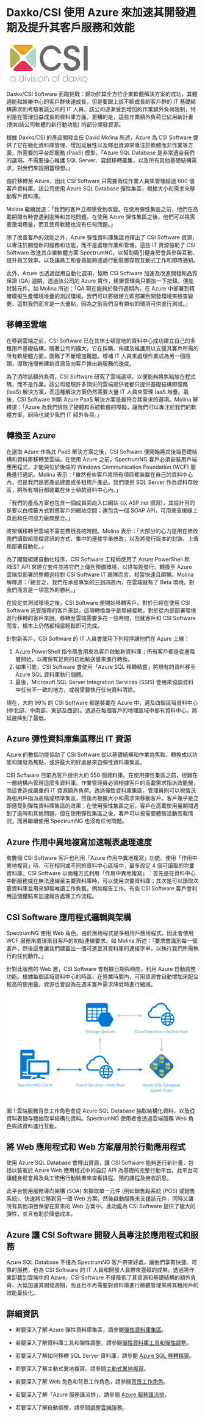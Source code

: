 <properties
   pageTitle="Azure SQL Database Azure 案例研究 - Daxko/CSI| Microsoft Azure"
   description="了解 Daxko/CSI 如何使用 SQL Database 來加速其開發週期及提升其客戶服務和效能"
   services="sql-database"
   documentationCenter=""
   authors="carlrabeler"
   manager="jhubbard"
   editor=""/>

<tags
   ms.service="sql-database"
   ms.devlang="NA"
   ms.topic="article"
   ms.tgt_pltfrm="NA"
   ms.workload="NA"
   ms.date="09/08/2016"
   ms.author="carlrab"/>
   
# Daxko/CSI 使用 Azure 來加速其開發週期及提升其客戶服務和效能

![Daxko CSI/標誌](./media/sql-database-implementation-daxko/csidaxkologo25.png)

Daxko/CSI Software 面臨挑戰︰歸功於其全方位企業軟體解決方案的成功，其體適能和娛樂中心的客戶群快速成長，但是要跟上該不斷成長的客戶群的 IT 基礎結構需求則考驗著該公司的 IT 人員。該公司逐漸受到增加的作業額外負荷限制，特別是在管理日益成長的資料庫方面。更糟的是，這些作業額外負荷已佔用新計畫 (例如該公司軟體的新行動功能) 的部分開發資源。

根據 Daxko/CSI 的產品開發主任 David Molina 所述，Azure 為 CSI Software 提供了它在簡化資料庫管理、增加延展性以及釋出資源來專注於軟體而非作業等方面，所需要的平台即服務 (PaaS) 模型。「Azure SQL Database 是非常適合我們的選項。不需要操心維護 SQL Server、容錯移轉叢集，以及所有其他基礎結構需求，對我們來說相當理想。」

由於移轉至 Azure，因此 CSI Software 只需要兩位作業人員來管理超過 600 個客戶資料庫。該公司使用 Azure SQL Database 彈性集區，根據大小和需求來移動客戶資料庫。

Molina 繼續說道：「我們的客戶立即感受到改變。在使用彈性集區之前，他們在高載期間有時會遇到逾時和其他問題。在使用 Azure 彈性集區之後，他們可以視需要激增用量，而且使用軟體也沒有任何問題。」

除了改善客戶的效能之外，Azure 彈性資料庫集區也釋出了 CSI Software 資源，以專注於開發新的服務和功能，而不是處理作業和管理。這些 IT 資源協助了 CSI Software 改進其企業軟體方案 SpectrumNG，以幫助吸引健身房會員參與互動、提升員工效率，以及讓員工和會員能夠透過行動裝置存取互動式工作和即時通知。

此外，Azure 也透過啟用自動化選項，協助 CSI Software 加速及改進開發和品質保證 (QA) 週期。透過該公司的 Azure 實作，建置管理員只要按一下按鈕，便能封裝元件。如 Molina 所述：「QA 現在能夠於發行週期內，在 Azure 中部署到精確模擬生產環境堆疊的測試環境。我們可以將組建立即部署到開發環境來檢查變更。這對我們而言是一大優點，因為之前我們沒有類似的環境可供進行測試。」

## 移轉至雲端

在移到雲端之前，CSI Software 已在其休士頓當地的資料中心成功建立自己的多租用戶基礎結構。隨著公司的擴大，它在採購、佈建及維護用以支援其客戶所需的所有軟硬體方面，面臨了不斷增加難題。增補 IT 人員來處理作業成為另一個瓶頸，導致拖慢佈建新資源及向客戶推出新服務的速度。

為了消除該額外負荷，CSI Software 研究了雲端選項，以便能夠將焦點放在程式碼，而不是作業。該公司發現許多頂尖的雲端提供者都只提供基礎結構即服務 (IaaS) 解決方案，而這種解決方案仍然需要大量 IT 人員來管理 IaaS 堆疊。最後，CSI Software 判斷 Azure PaaS 解決方案是最符合其需求的選項。Molina 解釋道：「Azure 為我們排除了硬體和系統軟體的障礙，讓我們可以專注於我們的軟體方案，同時也減少我們 IT 額外負荷。」

## 轉換至 Azure

在選取 Azure 作為其 PaaS 解決方案之後，CSI Software 便開始將其後端基礎結構和資料庫移轉至雲端。在使用 Azure 之前，SpectrumNG 客戶必須安裝用戶端應用程式，才能與位於後端的 Windows Communication Foundation (WCF) 服務進行通訊。Molina 表示：「雖然有些客戶將所有項目都裝載在自己的資料中心內，但是我們是將產品建置成多租用戶產品。我們使用 SQL Server 作為資料存放區，將所有項目都裝載在休士頓的資料中心內。」

「我們的產品方案也包含一個成員面向入口網站 (以 ASP.net 撰寫)，其設計目的是要以白標籤方式對應客戶的網站空間；還包含一個 SOAP API，可用來支援線上頁面和任何協力廠商整合。」

將架構移轉至雲端不需花費很長的時間。Molina 表示：「大部分的心力是用在修改我們讀取組態檔資訊的方式、集中的連接字串修改，以及將發行版本的封裝、上傳和部署自動化。」

為了開發組建自動化程序，CSI Software 工程師使用了 Azure PowerShell 和 REST API 來建立套件並將它們上傳到預備環境，以供每晚發行。轉換至 Azure 雲端型部署的整體過程對 CSI Software IT 團隊而言，相當快速且順暢。Molina 解釋道：「總言之，我們在承接專案的三到四週內，在雲端就有了 Beta 環境。對我們而言是一項意外的勝利。」

在設定並測試環境之後，CSI Software 便開始移轉客戶。對於已經在使用 CSI Software 託管服務的客戶來說，這項轉換幾乎是無縫接軌。對於從內部部署環境進行移轉的客戶來說，移轉至雲端需要多花一些時間，但就客戶和 CSI Software 而言，根本上仍然都相當輕鬆即可完成。

針對新客戶，CSI Software 的 IT 人員會使用下列程序讓他們在 Azure 上線：

1.	Azure PowerShell 指令碼會用來為客戶啟動新資料庫；所有客戶都是從進階層開始，以確保有足夠的初始輸送量來進行轉換。
2.	如果可能，CSI Software 會使用「Azure SQL 移轉精靈」將現有的資料移至 Azure SQL 資料庫執行個體。
3.	最後，Microsoft SQL Server Integration Services (SSIS) 會用來協調資料中任何不一致的地方，或視需要執行任何資料清除。

現在，大約 99% 的 CSI Software 都是裝載在 Azure 中，遍及四個區域資料中心 (中北部、中南部、東部及西部)。透過在每個客戶的地理區域中都有資料中心，將延遲降到了最低。

## Azure 彈性資料庫集區釋出 IT 資源

Azure 的數個功能協助了 CSI Software 從以基礎結構和作業為焦點，轉換成以功能和開發為焦點。或許最大的好處是來自彈性資料庫集區。

CSI Software 目前為客戶提供大約 550 個資料庫。在使用彈性集區之前，很難在一層結構內管理這麼多資料庫。作業管理員必須根據客戶的高載需求指派效能層，而這會造成嚴重的 IT 資源額外負荷。透過彈性資料庫集區，管理員則可以視情況為租用戶指派高階或標準集區，然後再根據大小和需求來移動客戶。客戶幾乎是立即感受到彈性資料庫集區的效果；在使用彈性集區之前，客戶在高載使用量期間遇到了逾時和其他問題，但在使用彈性集區之後，客戶可以視需要體驗活動高載情況，而且繼續使用 SpectrumNG 也沒有任何問題。

## Azure 作用中異地複寫加速報表處理速度

有數個 CSI Software 客戶也利用「Azure 作用中異地複寫」功能。使用「作用中異地複寫」時，可在相同或不同的資料中心區域中，最多設定 4 個可讀取的次要資料庫。CSI Software 以兩種方式利用「作用中異地複寫」︰首先是在資料中心中斷服務或在無法連線至主要資料庫時，可以使用次要資料庫；其次是可以讀取次要資料庫並用來卸載唯讀工作負載，例如報告工作。有些 CSI Software 客戶會利用這個優點來加速報告處理工作流程。

## CSI Software 應用程式邏輯與架構

SpectrumNG 使用 Web 角色。由於應用程式是多租用戶應用程式，因此會使用 WCF 服務來處理來自客戶的初始連線要求。如 Molina 所述：「要求會識別每一個客戶，然後這會讓我們建置出一個可連至其資料庫的連接字串，以執行我們所需執行的任何動作。」

針對此服務的 Web 層，CSI Software 會根據日期與時間，利用 Azure 自動調整功能。根據每個區域資料中心的時區，在營業時間內，可用資源會自動增加來配合較高的使用量。資源也會設為在週末客戶需求降低時進行縮減。

     
![Daxko/CSI 架構](./media/sql-database-implementation-daxko/figure1.png)

圖 1.雲端服務背景工作角色會從 Azure SQL Database 抽取結構化資料，以及從資料表儲存體抽取半結構化資料。SpectrumNG 使用者會透過雲端服務 Web 角色與該資料進行互動。

## 將 Web 應用程式和 Web 方案層用於行動應用程式

使用 Azure SQL Database 會釋出資源，讓 CSI Software 能夠進行新計畫，包括以裝載於 Azure Web 應用程式中的自訂 API 為基礎的完整行動平台。此平台可讓健身房會員及員工使用行動裝置來查看排程、預約課程及接收訊息。

此平台使用服務導向架構 (SOA) 來擷取單一元件 (例如銷售點系統 (POS) 或銷售系統)、快速將它移到另一個 Web 方案，然後啟動服務來支援該元件，同時又讓所有其他項目保留在原來的 Web 方案中。此功能為 CSI Software 提供了極大的彈性，並且有助於降低成本。

## Azure 讓 CSI Software 開發人員專注於應用程式和服務

Azure SQL Database 不僅為 SpectrumNG 客戶帶來好處，讓他們享有快速、可靠的服務，也為 CSI Software 的 IT 人員和開發人員帶來豐碩的成果。透過將作業卸載到雲端中的 Azure，CSI Software 不僅降低了其資源和基礎結構的額外負荷、大幅加速其開發週期，而且也不再需要對資料庫進行微觀管理來將其租用戶的效能最佳化。

## 詳細資訊

- 若要深入了解 Azure 彈性資料庫集區，請參閱[彈性資料庫集區](sql-database-elastic-pool.md)。

- 若要深入了解資料庫工具和彈性調整，請參閱[彈性資料庫工具和彈性調整](sql-database-elastic-scale-get-started.md)。

- 若要深入了解如何移轉 SQL Server 資料庫，請參閱 [Azure SQL 移轉精靈](sql-database-cloud-migrate-compatible-using-ssms-migration-wizard.md)。

- 若要深入了解主動式異地複寫，請參閱[主動式異地複寫](sql-database-geo-replication-overview.md)。

- 若要深入了解 Web 角色和背景工作角色，請參閱[背景工作角色](../fundamentals-introduction-to-azure.md#compute)。

- 若要深入了解「Azure 服務匯流排」，請參閱 [Azure 服務匯流排](https://azure.microsoft.com/services/service-bus/)。

- 若要深入了解自動調整，請參閱[調整雲端服務](../cloud-services/cloud-services-how-to-scale.md)。

<!---HONumber=AcomDC_0928_2016-->
